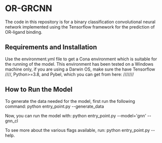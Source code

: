 # OR-GRCNN
The code in this repository is for a binary classification convolutional neural network implemented using the Tensorflow framework for the prediction of OR-ligand binding.

## Requirements and Installation
Use the environment.yml file to get a Cona environment which is suitable for the running of the model. This environment has been tested on a Windows machine only, if you are using a Darwin OS, make sure the have Tensorflow ////, Python>=3.8, and Pybel, which you can get from here: ///////

## How to Run the Model
To generate the data needed for the model, first run the following command:
python entry_point.py --generate_data

Now, you can run the model with:
python entry_point.py --model='gnn' --gnn_cl

To see more about the various flags available, run:
python entry_point.py --help.
